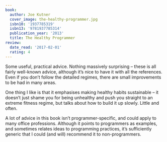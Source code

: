 ```yaml
---
book:
  author: Joe Kutner
  cover_image: the-healthy-programmer.jpg
  isbn10: '1937785319'
  isbn13: '9781937785314'
  publication_year: '2013'
  title: The Healthy Programmer
review:
  date_read: '2017-02-01'
  rating: 4
---
```


Some useful, practical advice. Nothing massively surprising – these is all fairly well-known advice, although it’s nice to have it with all the references. Even if you don’t follow the detailed regimes, there are small improvements to be had in many areas.

One thing I like is that it emphasises making healthy habits sustainable – it doesn’t just shame you for being unhealthy and push you straight to an extreme fitness regime, but talks about how to build it up slowly. Little and often.

A lot of advice in this book isn’t programmer-specific, and could apply to many office professions. Although it points to programmers as examples, and sometimes relates ideas to programming practices, it’s sufficiently generic that I could (and will) recommend it to non-programmers.
